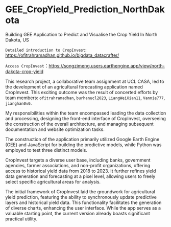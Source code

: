 # GEE_CropYield_Prediction_NorthDakota
Building GEE Application to Predict and Visualise the Crop Yield In North Dakota, US

`Detailed introduction to CropInvest`: https://ofitrahramadhan.github.io/bigdata_datacrafter/

`Access CropInvest`：https://songzimeng.users.earthengine.app/view/north-dakota-crop-yield

This research project, a collaborative team assignment at UCL CASA, led to the development of an agricultural forecasting application named CropInvest. This exciting outcome was the result of concerted efforts by team members: `ofitrahramadhan`, `burhanucl2023`, `LiangWeiXian11`, `Vannie777`, `jianghan0v0`. 

My responsibilities within the team encompassed leading the data collection and processing, designing the front-end interface of CropInvest, overseeing the construction of the overall architecture, and managing subsequent documentation and website optimization tasks.

The construction of the application primarily utilized Google Earth Engine (GEE) and JavaScript for building the predictive models, while Python was employed to test three distinct models.

CropInvest targets a diverse user base, including banks, government agencies, farmer associations, and non-profit organizations, offering access to historical yield data from 2018 to 2023. It further refines yield data generation and forecasting at a pixel level, allowing users to freely select specific agricultural areas for analysis.

The initial framework of CropInvest laid the groundwork for agricultural yield prediction, featuring the ability to synchronously update predictive layers and historical yield data. This functionality facilitates the generation of diverse charts, enhancing the user interface. While the app serves as a valuable starting point, the current version already boasts significant practical utility.
